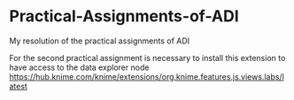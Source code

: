 # Practical-Assignments-of-ADI
My resolution of the practical assignments of ADI


For the second practical assignment is necessary to install this extension to have access to the data explorer node
https://hub.knime.com/knime/extensions/org.knime.features.js.views.labs/latest

